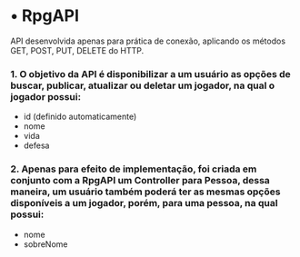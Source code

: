 # • RpgAPI
API desenvolvida apenas para prática de conexão, aplicando os métodos GET, POST, PUT, DELETE do HTTP.
### 1. O objetivo da API é disponibilizar a um usuário as opções de buscar, publicar, atualizar ou deletar um jogador, na qual o jogador possui:
- id (definido automaticamente)
- nome
- vida
- defesa

### 2. Apenas para efeito de implementação, foi criada em conjunto com a RpgAPI um Controller para Pessoa, dessa maneira, um usuário também poderá ter as mesmas opções disponíveis a um jogador, porém, para uma pessoa, na qual possui:
- nome
- sobreNome




